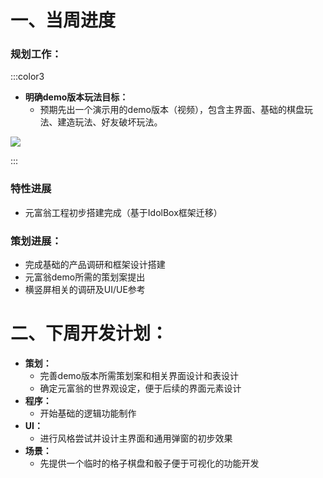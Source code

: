 # 一、当周进度
### 规划工作：  
:::color3
+ **明确demo版本玩法目标：**
    - 预期先出一个演示用的demo版本（视频），包含主界面、基础的棋盘玩法、建造玩法、好友破坏玩法。  

![](https://cdn.nlark.com/yuque/0/2024/png/12926950/1717757299773-71ff0d35-7839-4765-87a3-114d69c0d7d8.png)

:::

###  特性进展  
+ 元富翁工程初步搭建完成（基于IdolBox框架迁移）  

### 策划进展：
+ 完成基础的产品调研和框架设计搭建
+ 元富翁demo所需的策划案提出
+ 横竖屏相关的调研及UI/UE参考  

# 二、下周开发计划：
+ **策划：**
    - 完善demo版本所需策划案和相关界面设计和表设计
    - 确定元富翁的世界观设定，便于后续的界面元素设计  
+ **程序：**
    - 开始基础的逻辑功能制作
+ **UI：**
    - 进行风格尝试并设计主界面和通用弹窗的初步效果
+ **场景：**
    - 先提供一个临时的格子棋盘和骰子便于可视化的功能开发

